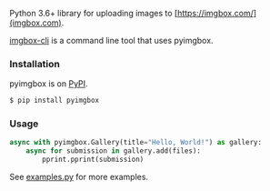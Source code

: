 Python 3.6+ library for uploading images to [https://imgbox.com/](imgbox.com).

[imgbox-cli](https://codeberg.org/plotski/imgbox-cli) is a command line tool that uses pyimgbox.

### Installation

pyimgbox is on [PyPI](https://pypi.org/project/pyimgbox/).

```sh
$ pip install pyimgbox
```

### Usage

```python
async with pyimgbox.Gallery(title="Hello, World!") as gallery:
    async for submission in gallery.add(files):
        pprint.pprint(submission)
```

See [examples.py](examples.py) for more examples.
